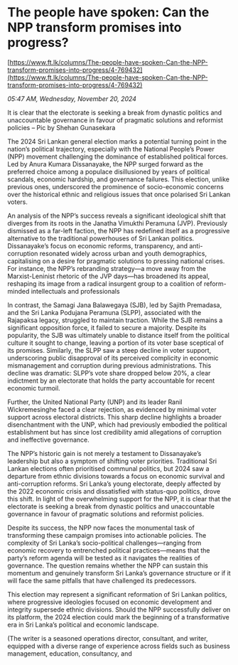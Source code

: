 # The people have spoken: Can the NPP transform promises into progress?

[https://www.ft.lk/columns/The-people-have-spoken-Can-the-NPP-transform-promises-into-progress/4-769432](https://www.ft.lk/columns/The-people-have-spoken-Can-the-NPP-transform-promises-into-progress/4-769432)

*05:47 AM, Wednesday, November 20, 2024*

It is clear that the electorate is seeking a break from dynastic politics and unaccountable governance in favour of pragmatic solutions and reformist policies – Pic by Shehan Gunasekara

The 2024 Sri Lankan general election marks a potential turning point in the nation’s political trajectory, especially with the National People’s Power (NPP) movement challenging the dominance of established political forces. Led by Anura Kumara Dissanayake, the NPP surged forward as the preferred choice among a populace disillusioned by years of political scandals, economic hardship, and governance failures. This election, unlike previous ones, underscored the prominence of socio-economic concerns over the historical ethnic and religious issues that once polarised Sri Lankan voters.

An analysis of the NPP’s success reveals a significant ideological shift that diverges from its roots in the Janatha Vimukthi Peramuna (JVP). Previously dismissed as a far-left faction, the NPP has redefined itself as a progressive alternative to the traditional powerhouses of Sri Lankan politics. Dissanayake’s focus on economic reforms, transparency, and anti-corruption resonated widely across urban and youth demographics, capitalising on a desire for pragmatic solutions to pressing national crises. For instance, the NPP’s rebranding strategy—a move away from the Marxist-Leninist rhetoric of the JVP days—has broadened its appeal, reshaping its image from a radical insurgent group to a coalition of reform-minded intellectuals and professionals​

​In contrast, the Samagi Jana Balawegaya (SJB), led by Sajith Premadasa, and the Sri Lanka Podujana Peramuna (SLPP), associated with the Rajapaksa legacy, struggled to maintain traction. While the SJB remains a significant opposition force, it failed to secure a majority. Despite its popularity, the SJB was ultimately unable to distance itself from the political culture it sought to change, leaving a portion of its voter base sceptical of its promises. Similarly, the SLPP saw a steep decline in voter support, underscoring public disapproval of its perceived complicity in economic mismanagement and corruption during previous administrations. This decline was dramatic: SLPP’s vote share dropped below 20%, a clear indictment by an electorate that holds the party accountable for recent economic turmoil​.

Further, the United National Party (UNP) and its leader Ranil Wickremesinghe faced a clear rejection, as evidenced by minimal voter support across electoral districts. This sharp decline highlights a broader disenchantment with the UNP, which had previously embodied the political establishment but has since lost credibility amid allegations of corruption and ineffective governance.

The NPP’s historic gain is not merely a testament to Dissanayake’s leadership but also a symptom of shifting voter priorities. Traditional Sri Lankan elections often prioritised communal politics, but 2024 saw a departure from ethnic divisions towards a focus on economic survival and anti-corruption reforms. Sri Lanka’s young electorate, deeply affected by the 2022 economic crisis and dissatisfied with status-quo politics, drove this shift. In light of the overwhelming support for the NPP, it is clear that the electorate is seeking a break from dynastic politics and unaccountable governance in favour of pragmatic solutions and reformist policies.

Despite its success, the NPP now faces the monumental task of transforming these campaign promises into actionable policies. The complexity of Sri Lanka’s socio-political challenges—ranging from economic recovery to entrenched political practices—means that the party’s reform agenda will be tested as it navigates the realities of governance. The question remains whether the NPP can sustain this momentum and genuinely transform Sri Lanka’s governance structure or if it will face the same pitfalls that have challenged its predecessors.

This election may represent a significant reformation of Sri Lankan politics, where progressive ideologies focused on economic development and integrity supersede ethnic divisions. Should the NPP successfully deliver on its platform, the 2024 election could mark the beginning of a transformative era in Sri Lanka’s political and economic landscape.

(The writer is a seasoned operations director, consultant, and writer, equipped with a diverse range of experience across fields such as business management, education, consultancy, and


